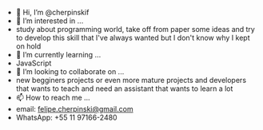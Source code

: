 - 👋 Hi, I’m @cherpinskif
- 👀 I’m interested in ...
- study about programming world, take off from paper some ideas and try to develop this skill that I've always wanted but I don't know why I kept on hold
- 🌱 I’m currently learning ...
- JavaScript
- 💞️ I’m looking to collaborate on ...
- new begginers projects or even more mature projects and developers that wants to teach and need an assistant that wants to learn a lot
- 📫 How to reach me ...
- email: felipe.cherpinski@gmail.com
- WhatsApp: +55 11 97166-2480

<!---
cherpinskif/cherpinskif is a ✨ special ✨ repository because its `README.md` (this file) appears on your GitHub profile.
You can click the Preview link to take a look at your changes.
--->

